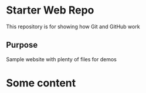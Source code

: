 # Starter Web Repo

This repository is for showing how Git and GitHub work

## Purpose

Sample website with plenty of files for demos

# Some content